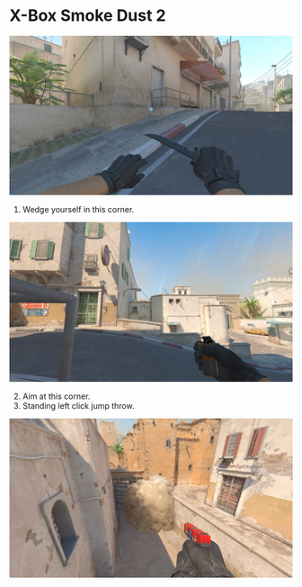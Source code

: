 # X-Box Smoke Dust 2

![Position](./pos.jpg)

1. Wedge yourself in this corner.

![Aim](./aim.jpg)

2. Aim at this corner.
3. Standing left click jump throw.

![result](./result.jpg)
